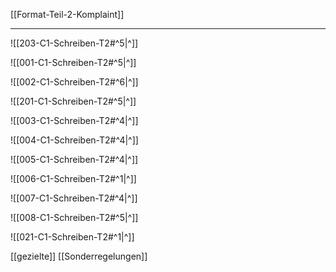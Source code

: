 [[Format-Teil-2-Komplaint]]

---
![[203-C1-Schreiben-T2#^5|^]]

![[001-C1-Schreiben-T2#^5|^]] 

![[002-C1-Schreiben-T2#^6|^]]

![[201-C1-Schreiben-T2#^5|^]]

![[003-C1-Schreiben-T2#^4|^]]

![[004-C1-Schreiben-T2#^4|^]]

![[005-C1-Schreiben-T2#^4|^]]

![[006-C1-Schreiben-T2#^1|^]]

![[007-C1-Schreiben-T2#^4|^]]

![[008-C1-Schreiben-T2#^5|^]]

![[021-C1-Schreiben-T2#^1|^]] 

[[gezielte]] [[Sonderregelungen]]

